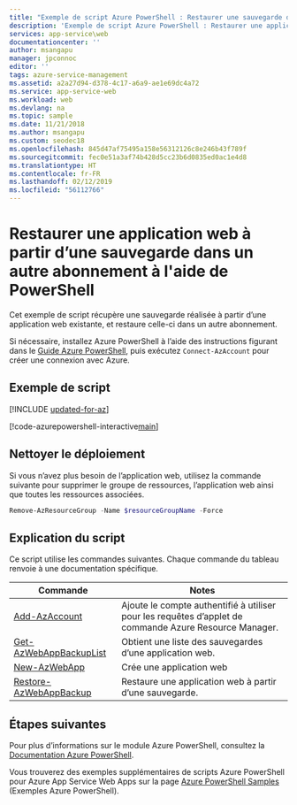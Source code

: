 ```yaml
---
title: "Exemple de script Azure PowerShell : Restaurer une sauvegarde d'application dans un autre abonnement | Microsoft Docs"
description: 'Exemple de script Azure PowerShell : Restaurer une application web à partir d’une sauvegarde dans un autre abonnement'
services: app-service\web
documentationcenter: ''
author: msangapu
manager: jpconnoc
editor: ''
tags: azure-service-management
ms.assetid: a2a27d94-d378-4c17-a6a9-ae1e69dc4a72
ms.service: app-service-web
ms.workload: web
ms.devlang: na
ms.topic: sample
ms.date: 11/21/2018
ms.author: msangapu
ms.custom: seodec18
ms.openlocfilehash: 845d47af75495a158e56312126c8e246b43f789f
ms.sourcegitcommit: fec0e51a3af74b428d5cc23b6d0835ed0ac1e4d8
ms.translationtype: HT
ms.contentlocale: fr-FR
ms.lasthandoff: 02/12/2019
ms.locfileid: "56112766"
---
```

# <a name="restore-a-web-app-from-a-backup-in-another-subscription-using-powershell"></a>Restaurer une application web à partir d’une sauvegarde dans un autre abonnement à l'aide de PowerShell

Cet exemple de script récupère une sauvegarde réalisée à partir d’une application web existante, et restaure celle-ci dans un autre abonnement. 

Si nécessaire, installez Azure PowerShell à l’aide des instructions figurant dans le [Guide Azure PowerShell](/powershell/azure/overview), puis exécutez `Connect-AzAccount` pour créer une connexion avec Azure. 

## <a name="sample-script"></a>Exemple de script

[!INCLUDE [updated-for-az](../../../includes/updated-for-az.md)]

[!code-azurepowershell-interactive[main](../../../powershell_scripts/app-service/backup-restore-diff-sub/backup-restore-diff-sub.ps1?highlight=1-6 "Restore a web app from a backup in another subscription")]

## <a name="clean-up-deployment"></a>Nettoyer le déploiement 

Si vous n’avez plus besoin de l’application web, utilisez la commande suivante pour supprimer le groupe de ressources, l’application web ainsi que toutes les ressources associées.

```powershell
Remove-AzResourceGroup -Name $resourceGroupName -Force
```

## <a name="script-explanation"></a>Explication du script

Ce script utilise les commandes suivantes. Chaque commande du tableau renvoie à une documentation spécifique.

| Commande | Notes |
|---|---|
| [Add-AzAccount](/powershell/module/az.profile/add-azaccount) | Ajoute le compte authentifié à utiliser pour les requêtes d’applet de commande Azure Resource Manager.  |
| [Get-AzWebAppBackupList](/powershell/module/az.websites/get-azwebappbackuplist) | Obtient une liste des sauvegardes d’une application web. |
| [New-AzWebApp](/powershell/module/az.websites/new-azwebapp) | Crée une application web |
| [Restore-AzWebAppBackup](/powershell/module/az.websites/restore-azwebappbackup) | Restaure une application web à partir d’une sauvegarde. |

## <a name="next-steps"></a>Étapes suivantes

Pour plus d’informations sur le module Azure PowerShell, consultez la [Documentation Azure PowerShell](/powershell/azure/overview).

Vous trouverez des exemples supplémentaires de scripts Azure PowerShell pour Azure App Service Web Apps sur la page [Azure PowerShell Samples](../samples-powershell.md) (Exemples Azure PowerShell).
